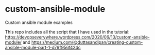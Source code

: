 # custom-ansible-module
Custom ansible module examples

This repo includes all the script that I have used in the tutorial: https://devopseverywhere.wordpress.com/2020/06/13/custom-ansible-module/ and https://medium.com/@duttasandipan/creating-custom-ansible-module-part-1-d79f956f424c
